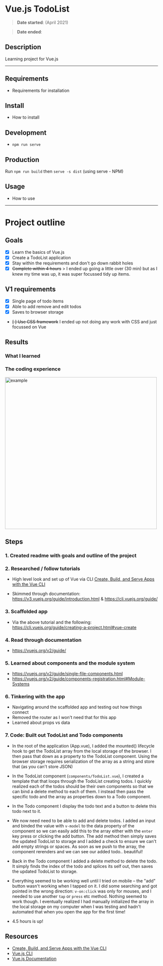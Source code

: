 # Vue.js TodoList

> **Date started**: (April 2021)

> **Date ended**:

## Description

Learning project for Vue.js

---

## Requirements

- Requirements for installation

## Install

- How to install

## Development

- `npm run serve`

## Production

Run `npm run build` then `serve -s dist` (using serve - NPM)

## Usage

- How to use

---

# Project outline

## Goals

- [x] Learn the basics of Vue.js
- [x] Create a TodoList application
- [x] Stay within the requirements and don't go down rabbit holes
- [x] ~~Complete within 4 hours~~ > I ended up going a little over (30 min) but as I knew my time was up, it was super focussed tidy up items. 

## V1 requirements

- [x] Single page of todo items
- [x] Able to add remove and edit todos
- [x] Saves to browser storage
- ~~[ ] Use CSS framework~~ I ended up not doing any work with CSS and just focussed on Vue

## Results

### What I learned

### The coding experience


<img width="500" alt="example" src="https://github.com/richardaspinall/vuejs-todolist/blob/main/docs/TodoList.png">

## Steps

### 1. Created readme with goals and outline of the project

### 2. Researched / follow tutorials

- High level look and set up of Vue via CLI [Create, Build, and Serve Apps with the Vue CLI](https://www.youtube.com/watch?app=desktop&v=WmrawkHYMTg&feature=youtu.be)

- Skimmed through documentation: https://v3.vuejs.org/guide/introduction.html & https://cli.vuejs.org/guide/

### 3. Scaffolded app

- Via the above tutorial and the following: https://cli.vuejs.org/guide/creating-a-project.html#vue-create

### 4. Read through documentation

- https://vuejs.org/v2/guide/

### 5. Learned about components and the module system

- https://vuejs.org/v2/guide/single-file-components.html
- https://vuejs.org/v2/guide/components-registration.html#Module-Systems

### 6. Tinkering with the app

- Navigating around the scaffolded app and testing out how things connect
- Removed the router as I won't need that for this app
- Learned about props vs data

### 7. Code: Built out TodoList and Todo components

- In the root of the application (App.vue), I added the mounted() lifecycle hook to get the TodoList array from the local storage of the browser. I then pass that down as a property to the TodoList component. Using the browser storage requires serialization of the array as a string and store that (as you can't store JSON)

- In the TodoList component (`components/TodoList.vue`), I created a template that that loops through the TodoList creating todos. I quickly realized each of the todos should be their own components so that we can bind a delete method to each of them. I instead then pass the specific todo and the array as properties down to a Todo component.

- In the Todo component I display the todo text and a button to delete this todo next to it.

- We now need need to be able to add and delete todos. I added an input and binded the value with `v-model` to the data property of the component so we can easily add this to the array either with the `enter` key press or clicking the add button. The add method then simply saves the updated TodoList to storage and I added a check to ensure we can't add empty strings or spaces. As soon as we push to the array, the component rerenders and we can see our added todo.. beautiful!

- Back in the Todo component I added a delete method to delete the todo. It simply finds the index of the todo and splices its self out, then saves the updated TodoList to storage.

- Everything seemed to be working well until I tried on mobile – the "add" button wasn't working when I tapped on it. I did some searching and got pointed in the wrong direction: `v-on:click` was only for mouses, and I needed to use another `tap` or `press` etc method. Nothing seemed to work though. I eventually realized I had manually initialized the array in the local storage on my computer when I was testing and hadn't automated that when you open the app for the first time!

- 4.5 hours is up!

## Resources

- [Create, Build, and Serve Apps with the Vue CLI](https://www.youtube.com/watch?app=desktop&v=WmrawkHYMTg&feature=youtu.be)
- [Vue.js CLI](https://cli.vuejs.org/guide/creating-a-project.html#vue-create)
- [Vue.js Documentation](https://cli.vuejs.org/guide/)
